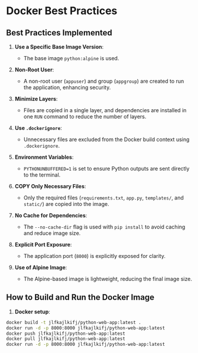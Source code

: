 # Docker Best Practices

## Best Practices Implemented

1. **Use a Specific Base Image Version**:
   - The base image `python:alpine` is used.

2. **Non-Root User**:
   - A non-root user (`appuser`) and group (`appgroup`) are created to run the application, enhancing security.

3. **Minimize Layers**:
   - Files are copied in a single layer, and dependencies are installed in one `RUN` command to reduce the number of layers.

4. **Use `.dockerignore`**:
   - Unnecessary files are excluded from the Docker build context using `.dockerignore`.

5. **Environment Variables**:
   - `PYTHONUNBUFFERED=1` is set to ensure Python outputs are sent directly to the terminal.

6. **COPY Only Necessary Files**:
   - Only the required files (`requirements.txt`, `app.py`, `templates/`, and `static/`) are copied into the image.

7. **No Cache for Dependencies**:
   - The `--no-cache-dir` flag is used with `pip install` to avoid caching and reduce image size.

8. **Explicit Port Exposure**:
   - The application port (`8000`) is explicitly exposed for clarity.

9. **Use of Alpine Image**:
   - The Alpine-based image is lightweight, reducing the final image size.

## How to Build and Run the Docker Image

1. **Docker setup**:

```bash
docker build -t jlfkajlkifj/python-web-app:latest .
docker run -d -p 8000:8000 jlfkajlkifj/python-web-app:latest
docker push jlfkajlkifj/python-web-app:latest
docker pull jlfkajlkifj/python-web-app:latest
docker run -d -p 8000:8000 jlfkajlkifj/python-web-app:latest
```

